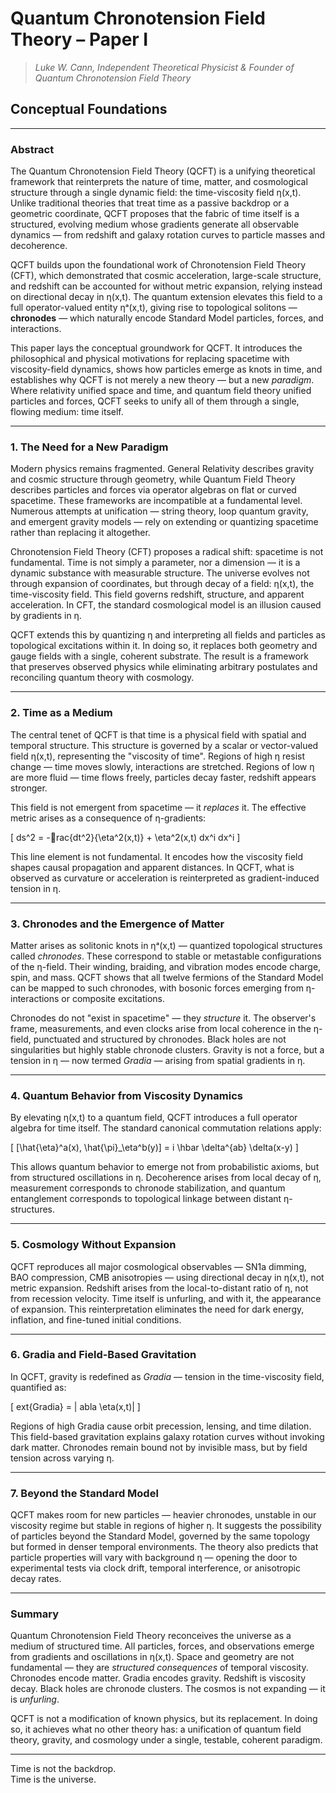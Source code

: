 # Quantum Chronotension Field Theory – Paper I  

> *Luke W. Cann, Independent Theoretical Physicist & Founder of Quantum Chronotension Field Theory*


## Conceptual Foundations  

---

### Abstract  

The Quantum Chronotension Field Theory (QCFT) is a unifying theoretical framework that reinterprets the nature of time, matter, and cosmological structure through a single dynamic field: the time-viscosity field η(x,t). Unlike traditional theories that treat time as a passive backdrop or a geometric coordinate, QCFT proposes that the fabric of time itself is a structured, evolving medium whose gradients generate all observable dynamics — from redshift and galaxy rotation curves to particle masses and decoherence.

QCFT builds upon the foundational work of Chronotension Field Theory (CFT), which demonstrated that cosmic acceleration, large-scale structure, and redshift can be accounted for without metric expansion, relying instead on directional decay in η(x,t). The quantum extension elevates this field to a full operator-valued entity ηᵃ(x,t), giving rise to topological solitons — **chronodes** — which naturally encode Standard Model particles, forces, and interactions.

This paper lays the conceptual groundwork for QCFT. It introduces the philosophical and physical motivations for replacing spacetime with viscosity-field dynamics, shows how particles emerge as knots in time, and establishes why QCFT is not merely a new theory — but a new *paradigm*. Where relativity unified space and time, and quantum field theory unified particles and forces, QCFT seeks to unify all of them through a single, flowing medium: time itself.

---

### 1. The Need for a New Paradigm  

Modern physics remains fragmented. General Relativity describes gravity and cosmic structure through geometry, while Quantum Field Theory describes particles and forces via operator algebras on flat or curved spacetime. These frameworks are incompatible at a fundamental level. Numerous attempts at unification — string theory, loop quantum gravity, and emergent gravity models — rely on extending or quantizing spacetime rather than replacing it altogether.

Chronotension Field Theory (CFT) proposes a radical shift: spacetime is not fundamental. Time is not simply a parameter, nor a dimension — it is a dynamic substance with measurable structure. The universe evolves not through expansion of coordinates, but through decay of a field: η(x,t), the time-viscosity field. This field governs redshift, structure, and apparent acceleration. In CFT, the standard cosmological model is an illusion caused by gradients in η.

QCFT extends this by quantizing η and interpreting all fields and particles as topological excitations within it. In doing so, it replaces both geometry and gauge fields with a single, coherent substrate. The result is a framework that preserves observed physics while eliminating arbitrary postulates and reconciling quantum theory with cosmology.

---

### 2. Time as a Medium  

The central tenet of QCFT is that time is a physical field with spatial and temporal structure. This structure is governed by a scalar or vector-valued field η(x,t), representing the "viscosity of time". Regions of high η resist change — time moves slowly, interactions are stretched. Regions of low η are more fluid — time flows freely, particles decay faster, redshift appears stronger.

This field is not emergent from spacetime — it *replaces* it. The effective metric arises as a consequence of η-gradients:

\[
ds^2 = -rac{dt^2}{\eta^2(x,t)} + \eta^2(x,t) dx^i dx^i
\]

This line element is not fundamental. It encodes how the viscosity field shapes causal propagation and apparent distances. In QCFT, what is observed as curvature or acceleration is reinterpreted as gradient-induced tension in η.

---

### 3. Chronodes and the Emergence of Matter  

Matter arises as solitonic knots in ηᵃ(x,t) — quantized topological structures called *chronodes*. These correspond to stable or metastable configurations of the η-field. Their winding, braiding, and vibration modes encode charge, spin, and mass. QCFT shows that all twelve fermions of the Standard Model can be mapped to such chronodes, with bosonic forces emerging from η-interactions or composite excitations.

Chronodes do not "exist in spacetime" — they *structure* it. The observer's frame, measurements, and even clocks arise from local coherence in the η-field, punctuated and structured by chronodes. Black holes are not singularities but highly stable chronode clusters. Gravity is not a force, but a tension in η — now termed *Gradia* — arising from spatial gradients in η.

---

### 4. Quantum Behavior from Viscosity Dynamics  

By elevating η(x,t) to a quantum field, QCFT introduces a full operator algebra for time itself. The standard canonical commutation relations apply:

\[
[\hat{\eta}^a(x), \hat{\pi}_\eta^b(y)] = i \hbar \delta^{ab} \delta(x-y)
\]

This allows quantum behavior to emerge not from probabilistic axioms, but from structured oscillations in η. Decoherence arises from local decay of η, measurement corresponds to chronode stabilization, and quantum entanglement corresponds to topological linkage between distant η-structures.

---

### 5. Cosmology Without Expansion  

QCFT reproduces all major cosmological observables — SN1a dimming, BAO compression, CMB anisotropies — using directional decay in η(x,t), not metric expansion. Redshift arises from the local-to-distant ratio of η, not from recession velocity. Time itself is unfurling, and with it, the appearance of expansion. This reinterpretation eliminates the need for dark energy, inflation, and fine-tuned initial conditions.

---

### 6. Gradia and Field-Based Gravitation  

In QCFT, gravity is redefined as *Gradia* — tension in the time-viscosity field, quantified as:

\[
	ext{Gradia} = |
abla \eta(x,t)|
\]

Regions of high Gradia cause orbit precession, lensing, and time dilation. This field-based gravitation explains galaxy rotation curves without invoking dark matter. Chronodes remain bound not by invisible mass, but by field tension across varying η.

---

### 7. Beyond the Standard Model  

QCFT makes room for new particles — heavier chronodes, unstable in our viscosity regime but stable in regions of higher η. It suggests the possibility of particles beyond the Standard Model, governed by the same topology but formed in denser temporal environments. The theory also predicts that particle properties will vary with background η — opening the door to experimental tests via clock drift, temporal interference, or anisotropic decay rates.

---

### Summary  

Quantum Chronotension Field Theory reconceives the universe as a medium of structured time. All particles, forces, and observations emerge from gradients and oscillations in η(x,t). Space and geometry are not fundamental — they are *structured consequences* of temporal viscosity. Chronodes encode matter. Gradia encodes gravity. Redshift is viscosity decay. Black holes are chronode clusters. The cosmos is not expanding — it is *unfurling*.

QCFT is not a modification of known physics, but its replacement. In doing so, it achieves what no other theory has: a unification of quantum field theory, gravity, and cosmology under a single, testable, coherent paradigm.

---

Time is not the backdrop.  
Time is the universe.

